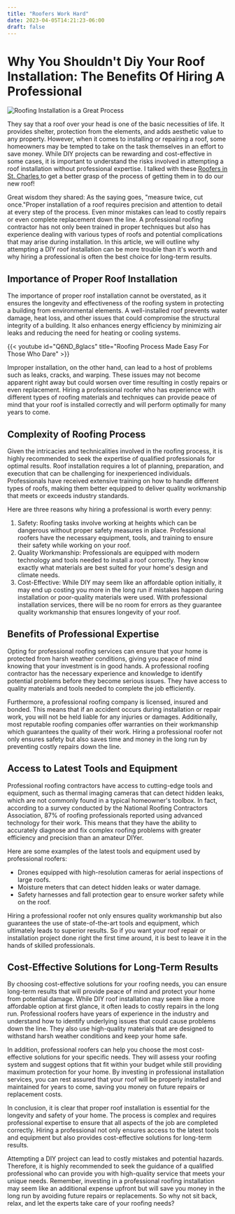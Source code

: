 ```yaml
---
title: "Roofers Work Hard"
date: 2023-04-05T14:21:23-06:00
draft: false
---
```


# Why You Shouldn't Diy Your Roof Installation: The Benefits Of Hiring A Professional

![Roofing Installation is a Great Process](/blue-tile-roofing-installed.jpg)

They say that a roof over your head is one of the basic necessities of life. It provides shelter, protection from the elements, and adds aesthetic value to any property. However, when it comes to installing or repairing a roof, some homeowners may be tempted to take on the task themselves in an effort to save money. While DIY projects can be rewarding and cost-effective in some cases, it is important to understand the risks involved in attempting a roof installation without professional expertise. I talked with these [Roofers in St. Charles ](https://www.roofstcharles.com) to get a better grasp of the process of getting them in to do our new roof!

Great wisdom they shared: As the saying goes, "measure twice, cut once."Proper installation of a roof requires precision and attention to detail at every step of the process. Even minor mistakes can lead to costly repairs or even complete replacement down the line. A professional roofing contractor has not only been trained in proper techniques but also has experience dealing with various types of roofs and potential complications that may arise during installation. In this article, we will outline why attempting a DIY roof installation can be more trouble than it's worth and why hiring a professional is often the best choice for long-term results.

## Importance of Proper Roof Installation

The importance of proper roof installation cannot be overstated, as it ensures the longevity and effectiveness of the roofing system in protecting a building from environmental elements. A well-installed roof prevents water damage, heat loss, and other issues that could compromise the structural integrity of a building. It also enhances energy efficiency by minimizing air leaks and reducing the need for heating or cooling systems.

{{< youtube id="Q6ND_8glacs" title="Roofing Process Made Easy For Those Who Dare" >}}

Improper installation, on the other hand, can lead to a host of problems such as leaks, cracks, and warping. These issues may not become apparent right away but could worsen over time resulting in costly repairs or even replacement. Hiring a professional roofer who has experience with different types of roofing materials and techniques can provide peace of mind that your roof is installed correctly and will perform optimally for many years to come.

## Complexity of Roofing Process

Given the intricacies and technicalities involved in the roofing process, it is highly recommended to seek the expertise of qualified professionals for optimal results. Roof installation requires a lot of planning, preparation, and execution that can be challenging for inexperienced individuals. Professionals have received extensive training on how to handle different types of roofs, making them better equipped to deliver quality workmanship that meets or exceeds industry standards.

Here are three reasons why hiring a professional is worth every penny:

1. Safety: Roofing tasks involve working at heights which can be dangerous without proper safety measures in place. Professional roofers have the necessary equipment, tools, and training to ensure their safety while working on your roof.
2. Quality Workmanship: Professionals are equipped with modern technology and tools needed to install a roof correctly. They know exactly what materials are best suited for your home's design and climate needs.
3. Cost-Effective: While DIY may seem like an affordable option initially, it may end up costing you more in the long run if mistakes happen during installation or poor-quality materials were used. With professional installation services, there will be no room for errors as they guarantee quality workmanship that ensures longevity of your roof.

## Benefits of Professional Expertise

Opting for professional roofing services can ensure that your home is protected from harsh weather conditions, giving you peace of mind knowing that your investment is in good hands. A professional roofing contractor has the necessary experience and knowledge to identify potential problems before they become serious issues. They have access to quality materials and tools needed to complete the job efficiently.

Furthermore, a professional roofing company is licensed, insured and bonded. This means that if an accident occurs during installation or repair work, you will not be held liable for any injuries or damages. Additionally, most reputable roofing companies offer warranties on their workmanship which guarantees the quality of their work. Hiring a professional roofer not only ensures safety but also saves time and money in the long run by preventing costly repairs down the line.

## Access to Latest Tools and Equipment

Professional roofing contractors have access to cutting-edge tools and equipment, such as thermal imaging cameras that can detect hidden leaks, which are not commonly found in a typical homeowner's toolbox. In fact, according to a survey conducted by the National Roofing Contractors Association, 87% of roofing professionals reported using advanced technology for their work. This means that they have the ability to accurately diagnose and fix complex roofing problems with greater efficiency and precision than an amateur DIYer.

Here are some examples of the latest tools and equipment used by professional roofers:
- Drones equipped with high-resolution cameras for aerial inspections of large roofs.
- Moisture meters that can detect hidden leaks or water damage.
- Safety harnesses and fall protection gear to ensure worker safety while on the roof.

Hiring a professional roofer not only ensures quality workmanship but also guarantees the use of state-of-the-art tools and equipment, which ultimately leads to superior results. So if you want your roof repair or installation project done right the first time around, it is best to leave it in the hands of skilled professionals.

## Cost-Effective Solutions for Long-Term Results

By choosing cost-effective solutions for your roofing needs, you can ensure long-term results that will provide peace of mind and protect your home from potential damage. While DIY roof installation may seem like a more affordable option at first glance, it often leads to costly repairs in the long run. Professional roofers have years of experience in the industry and understand how to identify underlying issues that could cause problems down the line. They also use high-quality materials that are designed to withstand harsh weather conditions and keep your home safe.

In addition, professional roofers can help you choose the most cost-effective solutions for your specific needs. They will assess your roofing system and suggest options that fit within your budget while still providing maximum protection for your home. By investing in professional installation services, you can rest assured that your roof will be properly installed and maintained for years to come, saving you money on future repairs or replacement costs.

In conclusion, it is clear that proper roof installation is essential for the longevity and safety of your home. The process is complex and requires professional expertise to ensure that all aspects of the job are completed correctly. Hiring a professional not only ensures access to the latest tools and equipment but also provides cost-effective solutions for long-term results.

Attempting a DIY project can lead to costly mistakes and potential hazards. Therefore, it is highly recommended to seek the guidance of a qualified professional who can provide you with high-quality service that meets your unique needs. Remember, investing in a professional roofing installation may seem like an additional expense upfront but will save you money in the long run by avoiding future repairs or replacements. So why not sit back, relax, and let the experts take care of your roofing needs?

